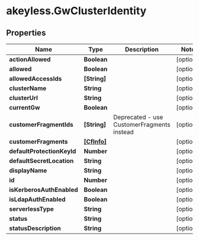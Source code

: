 # akeyless.GwClusterIdentity

## Properties

Name | Type | Description | Notes
------------ | ------------- | ------------- | -------------
**actionAllowed** | **Boolean** |  | [optional] 
**allowed** | **Boolean** |  | [optional] 
**allowedAccessIds** | **[String]** |  | [optional] 
**clusterName** | **String** |  | [optional] 
**clusterUrl** | **String** |  | [optional] 
**currentGw** | **Boolean** |  | [optional] 
**customerFragmentIds** | **[String]** | Deprecated - use CustomerFragments instead | [optional] 
**customerFragments** | [**[CfInfo]**](CfInfo.md) |  | [optional] 
**defaultProtectionKeyId** | **Number** |  | [optional] 
**defaultSecretLocation** | **String** |  | [optional] 
**displayName** | **String** |  | [optional] 
**id** | **Number** |  | [optional] 
**isKerberosAuthEnabled** | **Boolean** |  | [optional] 
**isLdapAuthEnabled** | **Boolean** |  | [optional] 
**serverlessType** | **String** |  | [optional] 
**status** | **String** |  | [optional] 
**statusDescription** | **String** |  | [optional] 


